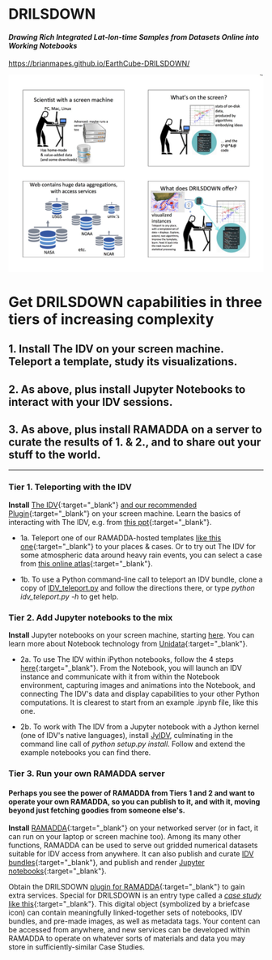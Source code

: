 # DRILSDOWN
#### _Drawing Rich Integrated Lat-lon-time Samples from Datasets Online into Working Notebooks_
https://brianmapes.github.io/EarthCube-DRILSDOWN/

![4 panels Explaining DRILSDOWN concept](https://raw.githubusercontent.com/brianmapes/EarthCube-DRILSDOWN/master/DRILSDOWN.strategy.2017-06-01.why.jpg)

# Get DRILSDOWN capabilities in **three tiers** of increasing complexity 

## 1. Install The IDV on your screen machine. Teleport a template, study its visualizations.
## 2. As above, plus install Jupyter Notebooks to interact with your IDV sessions. 
## 3. As above, plus install RAMADDA on a server to curate the results of 1. & 2., and to share out your stuff to the world.

----------------

### Tier 1. Teleporting with the IDV
**Install** [The IDV](http://www.unidata.ucar.edu/downloads/idv/nightly/index.jsp){:target="_blank"} [and our recommended Plugin](https://www.rsmas.miami.edu/users/bmapes/MapesIDVcollection.html){:target="_blank"} on your screen machine. Learn the basics of interacting with The IDV, e.g. from [this ppt](http://weather.rsmas.miami.edu/repository/entry/get/IDV_intro_LMTmanual.pptx?entryid=dd95b65c-09a5-43a5-9f44-da5243e302f4){:target="_blank"}. 

- 1a. Teleport one of our RAMADDA-hosted templates [like this one](http://weather.rsmas.miami.edu/repository/entry/show/Reanalyses-satellite_forWikipedia.isl/RSMAS-UM+Repository+for+atm-ocean+data+and+its+science/The+Mapes+IDV+collection/IDV+Bundles/Case+study+templates/Reanalyses-satellite_forWikipedia?entryid=ec12b8ce-3ea2-4de9-a833-3f4f13aca23b&output=idv.islform){:target="_blank"} to your places & cases. Or to try out The IDV for some atmospheric data around heavy rain events, you can select a case from [this online atlas](http://www.rsmas.miami.edu/users/bmapes/HeavyRains_clickmaps/index.html){:target="_blank"}. 

- 1b. To use a Python command-line call to teleport an IDV bundle, clone a copy of [IDV_teleport.py](https://github.com/suvarchal/IDV_teleport) and follow the directions there, or type _python idv_teleport.py -h_ to get help.  

### Tier 2. Add Jupyter notebooks to the mix
**Install** Jupyter notebooks on your screen machine, starting [here](https://jupyter-notebook-beginner-guide.readthedocs.io/en/latest/). You can learn more about Notebook technology from [Unidata](https://github.com/Unidata/unidata-python-workshop/blob/master/presentations/jupyter_notebook_2016.pdf){:target="_blank"}. 

- 2a. To use The IDV within iPython notebooks, follow the 4 steps [here](https://github.com/Unidata/ipython-IDV/blob/master/README.md#ipython-idv){:target="_blank"}. From the Notebook, you will launch an IDV instance and communicate with it from within the Notebook environment, capturing images and animations into the Notebook, and connecting The IDV's data and display capabilities to your other Python computations. It is clearest to start from an example .ipynb file, like this one.  

- 2b. To work with The IDV from a Jupyter notebook with a Jython kernel (one of IDV's native languages), install [JyIDV](https://github.com/suvarchal/JyIDV), culminating in the command line call of _python setup.py install_. Follow and extend the example notebooks you can find there. 


### Tier 3. Run your own RAMADDA server
#### Perhaps you see the power of RAMADDA from Tiers 1 and 2 and want to operate your own RAMADDA, so you can publish to it, and with it, moving beyond just fetching goodies from someone else's. 

**Install** [RAMADDA](http://geodesystems.com/repository/entry/show?entryid=2e485e95-eb29-44fc-8987-76e6ac74365a){:target="_blank"} on your networked server (or in fact, it can run on your laptop or screen machine too). Among its many other functions, RAMADDA can be used to serve out gridded numerical datasets suitable for IDV access from anywhere. It can also publish and curate [IDV bundles](http://weather.rsmas.miami.edu/repository/entry/show?entryid=115a4ff0-10de-4fba-86d7-66cd42d6d8de){:target="_blank"}, and publish and render [Jupyter notebooks](http://dataloggia.com/repository/entry/show?entryid=3552f8c0-a3af-4531-9339-9d420a437835){:target="_blank"}.

Obtain the DRILSDOWN [plugin for RAMADDA](https://github.com/Unidata/ipython-IDV/blob/master/README.md#setting-up-your-own-ramadda-to-handle-drilsdown-case-study-objects){:target="_blank"} to gain extra services. Special for DRILSDOWN is an entry type called a [_case study_ like this](http://geodesystems.com/repository/entry/show?entryid=12704a38-9a06-4989-aac4-dafbbe13a675){:target="_blank"}. This digital object (symbolized by a briefcase icon) can contain meaningfully linked-together sets of notebooks, IDV bundles, and pre-made images, as well as metadata tags. Your content can be accessed from anywhere, and new services can be developed within RAMADDA to operate on whatever sorts of materials and data you may store in sufficiently-similar Case Studies. 
